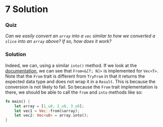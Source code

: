# 7 Solution

### Quiz
*Can we easily convert an `array` into a `vec` similar to how we converted a `slice` into an `array` above? If so, how does it work?*

### Solution
Indeed, we can, using a similar `into()` method. If we look at the [documentation](https://doc.rust-lang.org/std/vec/struct.Vec.html#impl-From%3C%26%5BT;+N%5D%3E-for-Vec%3CT%3E), we can see that `From<&[T; N]>` is implemented for `Vec<T>`. Note that the `From` trait is different from `TryFrom` in that it returns the expected data type and does not wrap it in a `Result`. This is because the conversion is not likely to fail. So because the `From` trait implementation is there, we should be able to call the `from` and `into` methods like so:

```rust
fn main() {
    let array = [1_u8, 2_u8, 3_u8];
    let vec1 = Vec::from(&array);
    let vec2: Vec<u8> = array.into();
}
```
